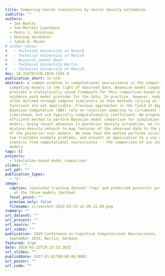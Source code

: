 ```yaml
---
title: Comparing neural simulations by neural density estimation
subtitle: ""
authors:
  - Jan Boelts
  - Jan-Matthis Lueckmann
  - Pedro J. Goncalves
  - Henning Sprekeler
  - Jakob H. Macke
# author_notes:
#   - Technical University of Munich
#   - Technical University of Munich
#   - Research Center Bonn
#   - Technical University Berlin
#   - Technical University of Munich
doi: 10.32470/CCN.2019.1291-0
publication_short: In CCN
abstract: A common problem in computational neuroscience is the comparison of
  competing models in the light of observed data. Bayesian model comparison
  provides a statistically sound framework for this comparison based on the
  evidence each model provides for the data. In practice, however, models are
  often defined through complex simulators so that methods relying on likelihood
  functions are not applicable. Previous approaches in the field of Approximate
  Bayesian Computation (ABC) rely on rejection sampling to circumvent the
  likelihood, but are typically computationally inefficient. We propose an
  efficient method to perform Bayesian model comparison for simulation-based
  models. Using recent advances in posterior density estimation, we train a
  mixture-density network to map features of the observed data to the parameters
  of the posterior over models. We show that the method performs accurately on
  two tractable example problems, and present an application to a use case
  scenario from computational neuroscience -- the comparison of ion channel
  models.
tags: []
projects:
  - Simulation-based model comparison
slides: ""
url_pdf: ""
publication_types:
  - "1"
image:
  caption: Simulated training dataset (top) and predicted posterior probabilities
    of the three models (bottom)
  focal_point: ""
  preview_only: false
  filename: screenshot-2022-03-23-at-20.32.08.png
summary: ""
url_dataset: ""
url_project: ""
url_source: ""
url_video: ""
publication: 2019 Conference on Cognitive Computational Neuroscience, 13-16
  September 2019, Berlin, Germany
featured: true
date: 2019-03-23T19:13:12.383Z
url_slides: ""
publishDate: 2017-01-01T00:00:00.000Z
url_poster: ""
url_code: ""
---
```

